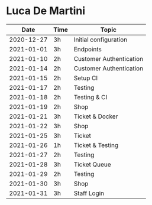 # Luca De Martini

| Date       | Time | Topic                   |
| ---------- | ---- | ----------------------- |
| 2020-12-27 | 3h   | Initial configuration   |
| 2021-01-01 | 3h   | Endpoints               |
| 2021-01-10 | 2h   | Customer Authentication |
| 2021-01-14 | 2h   | Customer Authentication |
| 2021-01-15 | 2h   | Setup CI                |
| 2021-01-17 | 2h   | Testing                 |
| 2021-01-18 | 2h   | Testing & CI            |
| 2021-01-19 | 2h   | Shop                    |
| 2021-01-21 | 3h   | Ticket & Docker         |
| 2021-01-22 | 3h   | Shop                    |
| 2021-01-25 | 3h   | Ticket                  |
| 2021-01-26 | 1h   | Ticket & Testing        |
| 2021-01-27 | 2h   | Testing                 |
| 2021-01-28 | 3h   | Ticket Queue            |
| 2021-01-29 | 2h   | Testing                 |
| 2021-01-30 | 3h   | Shop                    |
| 2021-01-31 | 3h   | Staff Login             |